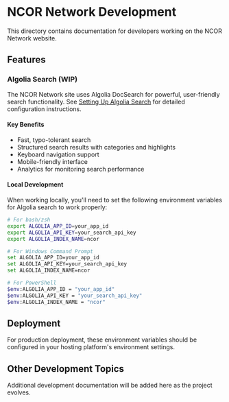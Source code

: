 # NCOR Network Development

This directory contains documentation for developers working on the NCOR Network website.

## Features

### Algolia Search (WIP)

The NCOR Network site uses Algolia DocSearch for powerful, user-friendly search functionality. See [Setting Up Algolia Search](./algolia-search-setup.md) for detailed configuration instructions.

#### Key Benefits

- Fast, typo-tolerant search
- Structured search results with categories and highlights
- Keyboard navigation support
- Mobile-friendly interface
- Analytics for monitoring search performance

#### Local Development

When working locally, you'll need to set the following environment variables for Algolia search to work properly:

```bash
# For bash/zsh
export ALGOLIA_APP_ID=your_app_id
export ALGOLIA_API_KEY=your_search_api_key
export ALGOLIA_INDEX_NAME=ncor

# For Windows Command Prompt
set ALGOLIA_APP_ID=your_app_id
set ALGOLIA_API_KEY=your_search_api_key
set ALGOLIA_INDEX_NAME=ncor

# For PowerShell
$env:ALGOLIA_APP_ID = "your_app_id"
$env:ALGOLIA_API_KEY = "your_search_api_key"
$env:ALGOLIA_INDEX_NAME = "ncor"
```

## Deployment

For production deployment, these environment variables should be configured in your hosting platform's environment settings.

## Other Development Topics

Additional development documentation will be added here as the project evolves. 